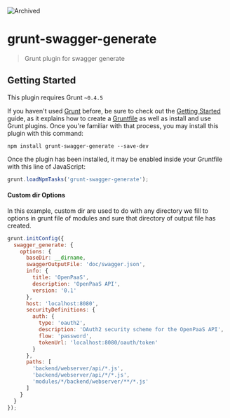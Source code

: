![Archived](https://img.shields.io/badge/Current_Status-archived-blue?style=flat)

# grunt-swagger-generate

> Grunt plugin for swagger generate

## Getting Started
This plugin requires Grunt `~0.4.5`

If you haven't used [Grunt](http://gruntjs.com/) before, be sure to check out the [Getting Started](http://gruntjs.com/getting-started) guide, as it explains how to create a [Gruntfile](http://gruntjs.com/sample-gruntfile) as well as install and use Grunt plugins. Once you're familiar with that process, you may install this plugin with this command:

```shell
npm install grunt-swagger-generate --save-dev
```

Once the plugin has been installed, it may be enabled inside your Gruntfile with this line of JavaScript:

```js
grunt.loadNpmTasks('grunt-swagger-generate');
```


#### Custom dir Options
In this example, custom dir are used to do with any directory we fill to options in grunt file of modules and sure that directory of output file has created.

```js
grunt.initConfig({
  swagger_generate: {
    options: {
      baseDir: __dirname,
      swaggerOutputFile: 'doc/swagger.json',
      info: {
        title: 'OpenPaaS',
        description: 'OpenPaaS API',
        version: '0.1'
      },
      host: 'localhost:8080',
      securityDefinitions: {
        auth: {
          type: 'oauth2',
          description: 'OAuth2 security scheme for the OpenPaaS API',
          flow: 'password',
          tokenUrl: 'localhost:8080/oauth/token'
        }
      },
      paths: [
        'backend/webserver/api/*.js',
        'backend/webserver/api/*/*.js',
        'modules/*/backend/webserver/**/*.js'
      ]
    }
  }
});
```
